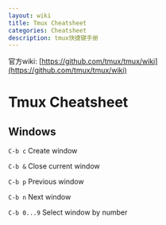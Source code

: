 ```yaml
---
layout: wiki
title: Tmux Cheatsheet
categories: Cheatsheet
description: tmux快捷键手册
---
```


官方wiki:
[https://github.com/tmux/tmux/wiki](https://github.com/tmux/tmux/wiki)

# Tmux Cheatsheet

## Windows

`C-b c` Create window

`C-b &` Close current window


`C-b p` Previous window

`C-b n` Next window

`C-b 0...9` Select window by number


